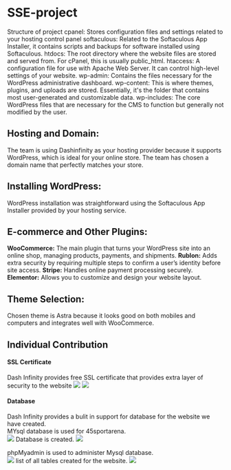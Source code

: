 # SSE-project
Structure of project
cpanel: Stores configuration files and settings related to your hosting control panel
softaculous: Related to the Softaculous App Installer, it contains scripts and backups for software installed using Softaculous.
htdocs: The root directory where the website files are stored and served from. For cPanel, this is usually public_html.
htaccess: A configuration file for use with Apache Web Server. It can control high-level settings of your website.
wp-admin: Contains the files necessary for the WordPress administrative dashboard.
wp-content: This is where themes, plugins, and uploads are stored. Essentially, it's the folder that contains most user-generated and customizable data.
wp-includes: The core WordPress files that are necessary for the CMS to function but generally not modified by the user.

<h2>Hosting and Domain:</h2>
The team is using Dashinfinity as your hosting provider because it supports WordPress, which is ideal for your online store.
The team has chosen a domain name that perfectly matches your store.
<h2>Installing WordPress:</h2>
WordPress installation was straightforward using the Softaculous App Installer provided by your hosting service.
<h2>E-commerce and Other Plugins:</h2>
<b>WooCommerce:</b> The main plugin that turns your WordPress site into an online shop, managing products, payments, and shipments.
<b>Rublon:</b> Adds extra security by requiring multiple steps to confirm a user’s identity before site access.
<b>Stripe:</b> Handles online payment processing securely.
<b>Elementor:</b> Allows you to customize and design your website layout.
<h2>Theme Selection:</h2>
Chosen theme is Astra because it looks good on both mobiles and computers and integrates well with WooCommerce.
<h2>Individual Contribution</h2>
<h4>SSL Certificate</h4>
Dash Infinity provides free SSL certificate that provides extra layer of security to the website
<img src="https://github.com/Vivekananda2713/SSE-project_vivek/assets/61424961/8d14d55f-310d-45c6-bb8f-d84dd57df187">
<img src="https://github.com/Vivekananda2713/SSE-project_vivek/assets/61424961/ba42b67d-1b36-4230-86b6-e8271bf968d3">
<h4>Database</h4>
Dash Infinity provides a bulit in support for database for the website we have created.<br>
MYsql database is used for 45sportarena.<br>
<img src="https://github.com/Vivekananda2713/SSE-project_vivek/assets/61424961/f105afd2-5030-4f11-bfc2-cbc0880f7125">
Database is created.
<img src="https://github.com/Vivekananda2713/SSE-project_vivek/assets/61424961/ef74ac53-8ddd-4615-b9fe-f50fa0cde605">

phpMyadmin is used to administer Mysql database.<br>
<img src="https://github.com/Vivekananda2713/SSE-project_vivek/assets/61424961/00f648aa-91b3-4765-bab1-9fbbe962974e">
list of all tables created for the website.
<img src="https://github.com/Vivekananda2713/SSE-project_vivek/assets/61424961/cfae3193-c147-4633-8f2c-d039c2d1ee57">




